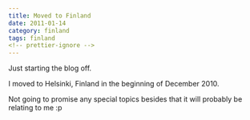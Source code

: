 ```yaml
---
title: Moved to Finland
date: 2011-01-14
category: finland
tags: finland
<!-- prettier-ignore -->
---
```


Just starting the blog off.

I moved to Helsinki, Finland in the beginning of December 2010.

Not going to promise any special topics besides that it will probably be relating to me :p
